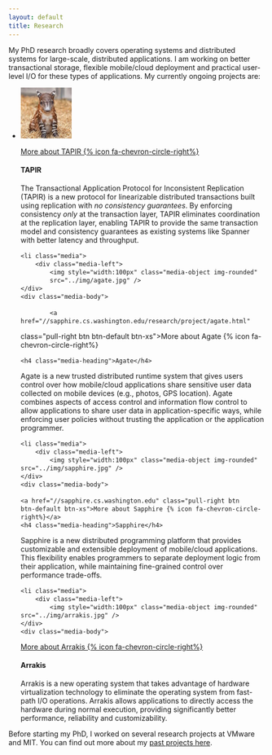 ```yaml
---
layout: default
title: Research
---
```


My PhD research broadly covers operating systems and distributed
systems for large-scale, distributed applications. I am working on
better transactional storage, flexible mobile/cloud deployment and
practical user-level I/O for these types of applications. My currently
ongoing projects are:


<ul class="media-list">
    <li class="media">
		<div class="media-left">
			<img style="width:100px" class="media-object img-rounded"
    src="../img/felix.jpg" />
	</div>
	<div class="media-body">

<a href="tapir/index.html" class="pull-right btn btn-default btn-xs">More about TAPIR {% icon fa-chevron-circle-right%}</a>
	<h4 class="media-heading">TAPIR</h4>

The Transactional Application Protocol for Inconsistent Replication
(TAPIR) is a new protocol for linearizable distributed transactions
built using replication with <em>no consistency guarantees</em>. By
enforcing consistency <em>only</em> at the transaction layer, TAPIR
eliminates coordination at the replication layer, enabling TAPIR to
provide the same transaction model and consistency guarantees as
existing systems like Spanner with better latency and throughput.
</div>
</li>

    <li class="media">
		<div class="media-left">
			<img style="width:100px" class="media-object img-rounded"
			src="../img/agate.jpg" />
	</div>
	<div class="media-body">
	
			<a href="//sapphire.cs.washington.edu/research/project/agate.html"
class="pull-right btn btn-default btn-xs">More about Agate
{% icon fa-chevron-circle-right%}</a>

	<h4 class="media-heading">Agate</h4>

Agate is a new trusted distributed runtime system that gives users
control over how mobile/cloud applications share sensitive user data
collected on mobile devices (e.g., photos, GPS location).  Agate
combines aspects of access control and information flow control to
allow applications to share user data in application-specific ways,
while enforcing user policies without trusting the application or the
application programmer.

</li>

    <li class="media">
		<div class="media-left">
			<img style="width:100px" class="media-object img-rounded"
    src="../img/sapphire.jpg" />
	</div>
	<div class="media-body">

	<a href="//sapphire.cs.washington.edu" class="pull-right btn
	btn-default btn-xs">More about Sapphire {% icon fa-chevron-circle-right%}</a>
	<h4 class="media-heading">Sapphire</h4>

Sapphire is a new distributed programming platform that provides
customizable and extensible deployment of mobile/cloud applications.
This flexibility enables programmers to separate deployment logic from
their application, while maintaining fine-grained control over
performance trade-offs.
</div>
</li>

    <li class="media">
		<div class="media-left">
			<img style="width:100px" class="media-object img-rounded"
    src="../img/arrakis.jpg" />
	</div>
	<div class="media-body">
<a href="//arrakis.cs.washington.edu" class="pull-right btn
btn-default btn-xs">More about Arrakis
{% icon fa-chevron-circle-right%}</a>
	<h4 class="media-heading">Arrakis</h4>

Arrakis is a new operating system that takes advantage of hardware
virtualization technology to eliminate the operating system from
fast-path I/O operations. Arrakis allows applications to directly
access the hardware during normal execution, providing significantly
better performance, reliability and customizability.
<br />
</div>
</li>

</ul>

Before starting my PhD, I worked on several research projects at
VMware and MIT. You can find out more about my [past projects here](past.html).

